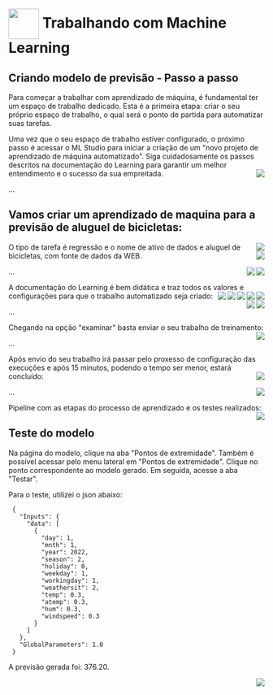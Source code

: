 <h1>
    <a href="https://www.dio.me/">
     <img align="center" width="60px" src="https://hermes.dio.me/lab_projects/badges/87d332d0-5198-4a2f-b159-38c8c2976954.png"></a>
    <span> Trabalhando com Machine Learning</span>
</h1>

## Criando modelo de previsão - Passo a passo

Para começar a trabalhar com aprendizado de máquina, é fundamental ter um espaço de trabalho dedicado. Esta é a primeira etapa: criar o seu próprio espaço de trabalho, o qual será o ponto de partida para automatizar suas tarefas.

Uma vez que o seu espaço de trabalho estiver configurado, o próximo passo é acessar o ML Studio para iniciar a criação de um "novo projeto de aprendizado de máquina automatizado". Siga cuidadosamente os passos descritos na documentação do Learning para garantir um melhor entendimento e o sucesso da sua empreitada.
<img align="right" src="https://github.com/vinicioscarvalho1/DP01---Trabalhando-com-Machine-Learning-Na-Pr-tica/blob/main/images/01.png" width=""/> 

...

## Vamos criar um aprendizado de maquina para a previsão de aluguel de bicicletas:
<img align="right" src="https://github.com/vinicioscarvalho1/DP01---Trabalhando-com-Machine-Learning-Na-Pr-tica/blob/main/images/02.png" width=""/> 

O tipo de tarefa é regressão e o nome de ativo de dados e aluguel de bicicletas, com fonte de dados da WEB.
<img align="right" src="https://github.com/vinicioscarvalho1/DP01---Trabalhando-com-Machine-Learning-Na-Pr-tica/blob/main/images/03.png" width=""/> 

<img align="right" src="https://github.com/vinicioscarvalho1/DP01---Trabalhando-com-Machine-Learning-Na-Pr-tica/blob/main/images/04.png" width=""/> 

<img align="right" src="https://github.com/vinicioscarvalho1/DP01---Trabalhando-com-Machine-Learning-Na-Pr-tica/blob/main/images/05.png" width=""/> 

...

A documentação do Learning é bem didática e traz todos os valores e configurações para que o trabalho automatizado seja criado:
<img align="right" src="https://github.com/vinicioscarvalho1/DP01---Trabalhando-com-Machine-Learning-Na-Pr-tica/blob/main/images/07.png" width=""/> 
<img align="right" src="https://github.com/vinicioscarvalho1/DP01---Trabalhando-com-Machine-Learning-Na-Pr-tica/blob/main/images/08.png" width=""/> 
<img align="right" src="https://github.com/vinicioscarvalho1/DP01---Trabalhando-com-Machine-Learning-Na-Pr-tica/blob/main/images/09.png" width=""/> 
<img align="right" src="https://github.com/vinicioscarvalho1/DP01---Trabalhando-com-Machine-Learning-Na-Pr-tica/blob/main/images/10.png" width=""/> 
<img align="right" src="https://github.com/vinicioscarvalho1/DP01---Trabalhando-com-Machine-Learning-Na-Pr-tica/blob/main/images/11.png" width=""/> 
<img align="right" src="https://github.com/vinicioscarvalho1/DP01---Trabalhando-com-Machine-Learning-Na-Pr-tica/blob/main/images/12.png" width=""/> 
<img align="right" src="https://github.com/vinicioscarvalho1/DP01---Trabalhando-com-Machine-Learning-Na-Pr-tica/blob/main/images/13.png" width=""/> 

...

Chegando na opção "examinar" basta enviar o seu trabalho de treinamento:
<img align="right" src="https://github.com/vinicioscarvalho1/DP01---Trabalhando-com-Machine-Learning-Na-Pr-tica/blob/main/images/14.png" width=""/> 

...

Após envio do seu trabalho irá passar pelo proxesso de configuração das execuções e após 15 minutos, podendo o tempo ser menor, estará concluído:
<img align="right" src="https://github.com/vinicioscarvalho1/DP01---Trabalhando-com-Machine-Learning-Na-Pr-tica/blob/main/images/15.png" width=""/> 

<img align="right" src="https://github.com/vinicioscarvalho1/DP01---Trabalhando-com-Machine-Learning-Na-Pr-tica/blob/main/images/16.png" width=""/> 

...

Pipeline com as etapas do processo de aprendizado e os testes realizados:
<img align="right" src="https://github.com/vinicioscarvalho1/DP01---Trabalhando-com-Machine-Learning-Na-Pr-tica/blob/main/images/17.png" width=""/> 

## Teste do modelo

Na página do modelo, clique na aba "Pontos de extremidade". Também é possível acessar pelo menu lateral em "Pontos de extremidade". Clique no ponto correspondente ao modelo gerado. Em seguida, acesse a aba "Testar".

Para o teste, utilizei o json abaixo:

``` JASON
 {
   "Inputs": { 
     "data": [
       {
         "day": 1,
         "mnth": 1,   
         "year": 2022,
         "season": 2,
         "holiday": 0,
         "weekday": 1,
         "workingday": 1,
         "weathersit": 2, 
         "temp": 0.3, 
         "atemp": 0.3,
         "hum": 0.3,
         "windspeed": 0.3 
       }
     ]    
   },   
   "GlobalParameters": 1.0
 }
```

A previsão gerada foi: 376.20.

<img align="right" src="https://github.com/vinicioscarvalho1/DP01---Trabalhando-com-Machine-Learning-Na-Pr-tica/blob/main/images/18.PNG" width=""/> 
